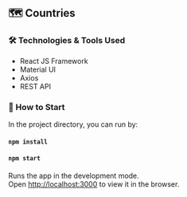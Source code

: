 ## :world_map: Countries

### :hammer_and_wrench: Technologies & Tools Used
* React JS Framework
* Material UI
* Axios
* REST API

### :pushpin: How to Start

In the project directory, you can run by:
#### `npm install`
#### `npm start`

Runs the app in the development mode.\
Open [http://localhost:3000](http://localhost:3000) to view it in the browser.

